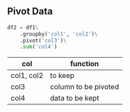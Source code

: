 ## Pivot Data


```python
df2 = df1\
    .groupby('col1', 'col2')\
    .pivot('col3')\
    .sum('col4')
```

| col | function |
| ---- | ---------|
| col1, col2 | to keep |
| col3  | column to be pivoted |
| col4 | data to be kept |
